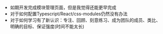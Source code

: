 - 如期开发完成模块管理页面，但是我觉得还能更早完成
- 对于如何配置Typescript/React/css-modules仍然没有办法
- 对于如何学习有了新认识：专注、回顾、刻意练习、成为团队的成员、类比、明确的目标、保证强度(时间不能太长)
